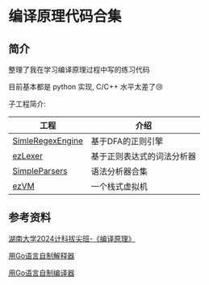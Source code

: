 # 编译原理代码合集

## 简介

整理了我在学习编译原理过程中写的练习代码

目前基本都是 python 实现, C/C++ 水平太差了😢

子工程简介:

|工程|介绍|
|--|--|
|[SimleRegexEngine](./SimpleRegexEngine/)|基于DFA的正则引擎|
|[ezLexer](./ezLexer/)|基于正则表达式的词法分析器|
|[SimpleParsers](./SimpleParsers/)|语法分析器合集|
|[ezVM](./ezVM/)|一个栈式虚拟机|

## 参考资料

[湖南大学2024计科拔尖班-《编译原理》](https://www.bilibili.com/video/BV1FA4m1P7kn)

[用Go语言自制解释器](https://github.com/Kensuke-Hinata/statistic/blob/master/plt/books)

[用Go语言自制编译器](https://github.com/Kensuke-Hinata/statistic/blob/master/plt/books)

